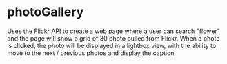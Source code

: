 # photoGallery
Uses the Flickr API to create a web page where a user can search "flower" and the page will show a grid of 30 photo pulled from Flickr.
When a photo is clicked, the photo will be displayed in a lightbox view, with the ability to move to the next / previous photos and display the caption.

